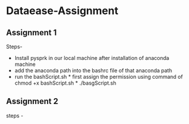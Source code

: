# Dataease-Assignment

## Assignment 1
Steps-
  * Install pysprk in our local machine after installation of anaconda machine
  * add the anaconda path into the bashrc file of that anaconda path
  * run the bashScript.sh 
        * first assign the permission using command of chmod +x bashScript.sh
        * ./basgScript.sh
        

## Assignment 2
steps - 
